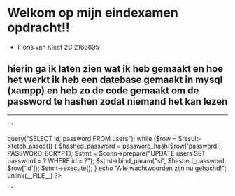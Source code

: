 
# Welkom op mijn eindexamen opdracht!!
- Floris van Kleef 2C 2166895


    
hierin ga ik laten zien wat ik heb gemaakt en hoe het werkt 
ik heb een datebase gemaakt in mysql (xampp) en heb zo de code gemaakt om de password te hashen zodat niemand het kan lezen
---
---
'''
<?php   
require_once 'db-conn.php';   

$result = $conn->query("SELECT id, password FROM users");   
   
while ($row = $result->fetch_assoc()) {   
    $hashed_password = password_hash($row['password'], PASSWORD_BCRYPT);   
    $stmt = $conn->prepare("UPDATE users SET password = ? WHERE id = ?");   
    $stmt->bind_param("si", $hashed_password, $row['id']);    
    $stmt->execute();    
}    
 
echo "Alle wachtwoorden zijn nu gehashd!";    
  

unlink(__FILE__)    
?>  
'''
